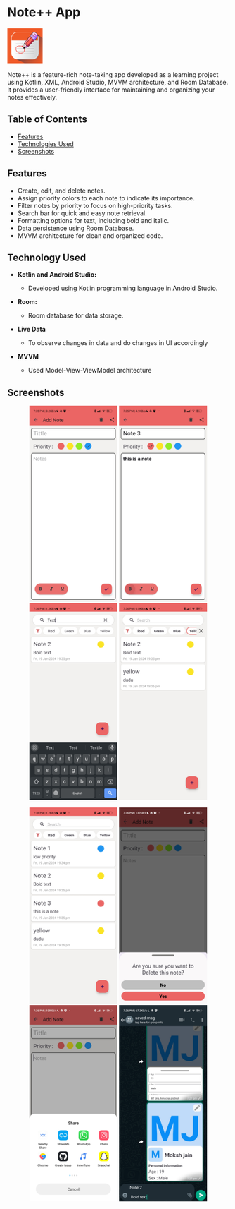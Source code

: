 # Note++ App

<p align="left">
  <img src="Screenshots/Notesicon.png" width="80" height="80" alt="Screenshot 5">
</p>


Note++ is a feature-rich note-taking app developed as a learning project using Kotlin, XML, Android Studio, MVVM architecture, and Room Database. It provides a user-friendly interface for maintaining and organizing your notes effectively.

## Table of Contents

- [Features](#features)
- [Technologies Used](#technologies-used)
- [Screenshots](#screenshots)

## Features

- Create, edit, and delete notes.
- Assign priority colors to each note to indicate its importance.
- Filter notes by priority to focus on high-priority tasks.
- Search bar for quick and easy note retrieval.
- Formatting options for text, including bold and italic.
- Data persistence using Room Database.
- MVVM architecture for clean and organized code.


## Technology Used
- **Kotlin and Android Studio:**
  - Developed using Kotlin programming language in Android Studio.

- **Room:**
  - Room database for data storage.

- **Live Data**
  - To observe changes in data and do changes in UI accordingly

- **MVVM**
  - Used Model-View-ViewModel architecture 


## Screenshots

<p align="center">
  <img src="Screenshots/ss1.jpg" width="200" alt="Screenshot 5">
  <img src="Screenshots/ss2.jpg" width="200" alt="Screenshot 6">
  <img src="Screenshots/ss3.jpg" width="200" alt="Screenshot 7">
  <img src="Screenshots/ss4.jpg" width="200" alt="Screenshot 8">
</p>

<p align="center">
  <img src="Screenshots/ss5.jpg" width="200" alt="Screenshot 5">
  <img src="Screenshots/ss6.jpg" width="200" alt="Screenshot 6">
  <img src="Screenshots/ss7.jpg" width="200" alt="Screenshot 7">
  <img src="Screenshots/ss8.jpg" width="200" alt="Screenshot 8">
</p>
